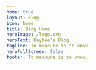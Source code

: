 ```yaml
---
home: true
layout: Blog
icon: home
title: Blog Home
heroImage: /logo.svg
heroText: Kaybee's Blog
tagline: To measure is to know.
heroFullScreen: false
footer: To measure is to know.
---
```

